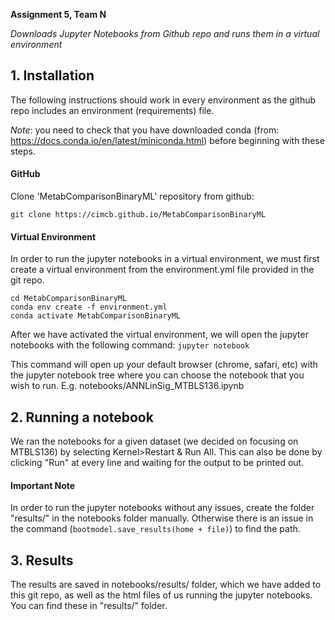 **Assignment 5, Team N**

*Downloads Jupyter Notebooks from Github repo and runs them in a virtual environment*


## 1. Installation
The following instructions should work in every environment as the github repo includes an environment (requirements) file.

*Note*: you need to check that you have downloaded conda (from: https://docs.conda.io/en/latest/miniconda.html) before beginning with these steps.
#### GitHub 
Clone 'MetabComparisonBinaryML' repository from github:

`git clone https://cimcb.github.io/MetabComparisonBinaryML`

#### Virtual Environment
In order to run the jupyter notebooks in a virtual environment, we must first create a virtual environment from the environment.yml file provided in the git repo.
```
cd MetabComparisonBinaryML
conda env create -f environment.yml
conda activate MetabComparisonBinaryML
```
After we have activated the virtual environment, we will open the jupyter notebooks with the following command:
`jupyter notebook`

This command will open up your default browser (chrome, safari, etc) with the jupyter notebook tree where you can choose the notebook that you wish to run.
E.g. notebooks/ANNLinSig_MTBLS136.ipynb

## 2. Running a notebook
We ran the notebooks for a given dataset (we decided on focusing on MTBLS136) by selecting Kernel>Restart & Run All. This can also be done by clicking "Run" at every line and waiting for the output to be printed out. 

#### Important Note
In order to run the jupyter notebooks without any issues, create the folder "results/" in the notebooks folder manually. Otherwise there is an issue in the command (`bootmodel.save_results(home + file)`) to find the path.

## 3. Results
The results are saved in notebooks/results/ folder, which we have added to this git repo, as well as the html files of us running the jupyter notebooks. You can find these in "results/" folder.